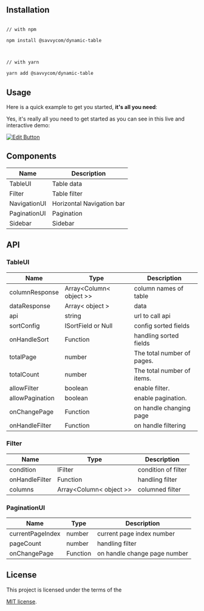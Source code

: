 
## Installation

  
  

```sh

// with npm

npm install @savvycom/dynamic-table

  

// with yarn

yarn add @savvycom/dynamic-table
```

  

## Usage

  

Here is a quick example to get you started, **it's all you need**:

  

Yes, it's really all you need to get started as you can see in this live and interactive demo:

  

[![Edit Button](https://codesandbox.io/static/img/play-codesandbox.svg)](https://codesandbox.io/s/confident-smoke-w3y9e?file=/src/App.tsx)

## Components



| Name  | Description | 
| --------------------- | --------------------------- |
| TableUI | Table data 
| Filter | Table filter  
| NavigationUI | Horizontal Navigation bar 
| PaginationUI| Pagination
| Sidebar| Sidebar 


## API

### TableUI
| Name  | Type | Description |
| --------------------- | --------------------------- | ----------------- | 
| columnResponse  | Array<Column< object >>  |  column names of table
| dataResponse  | Array< object >  |  data
| api | string  |  url to call api
| sortConfig  | ISortField or Null |  config sorted fields
| onHandleSort  | Function  |  handling sorted fields
| totalPage | number |  The total number of pages.
| totalCount | number |  The total number of items.
| allowFilter | boolean |  enable filter.
| allowPagination | boolean |  enable pagination.
| onChangePage | Function |  on handle changing page
| onHandleFilter | Function |  on handle filtering

### Filter
| Name  | Type | Description |
| --------------------- | --------------------------- | ----------------- | 
| condition  | IFilter  |  condition of filter
| onHandleFilter | Function  |  handling filter
| columns  | Array<Column< object >>|  columned filter

### PaginationUI
| Name  | Type | Description |
| --------------------- | --------------------------- | ----------------- | 
| currentPageIndex| number |  current page index number
| pageCount| number |  handling filter
| onChangePage| Function |  on handle change page number

  

## License

  

This project is licensed under the terms of the

[MIT license](/LICENSE).